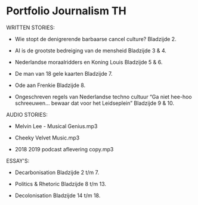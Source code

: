 # Portfolio Journalism TH

WRITTEN STORIES:

- Wie stopt de denigrerende barbaarse cancel culture? 
Bladzijde 2.

- AI is de grootste bedreiging van de mensheid
Bladzijde 3 & 4.

- Nederlandse moraalridders en Koning Louis 
Bladzijde 5 & 6.

- De man van 18 gele kaarten
Bladzijde 7.

- Ode aan Frenkie 
Bladzijde 8.

- Ongeschreven regels van Nederlandse techno cultuur “Ga niet hee-hoo schreeuwen… bewaar dat voor het Leidseplein” 
Bladzijde 9 & 10.

AUDIO STORIES:

- Melvin Lee - Musical Genius.mp3

- Cheeky Velvet Music.mp3

- 2018 2019 podcast aflevering copy.mp3

ESSAY'S:

- Decarbonisation 
Bladzijde 2 t/m 7.

- Politics & Rhetoric
Bladzijde 8 t/m 13.

- Decolonisation
Bladzijde 14 t/m 18.
